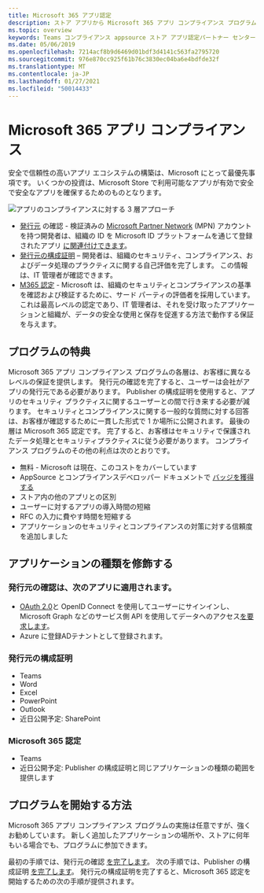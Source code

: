 ```yaml
---
title: Microsoft 365 アプリ認定
description: ストア アプリから Microsoft 365 アプリ コンプライアンス プログラムについて説明します
ms.topic: overview
keywords: Teams コンプライアンス appsource ストア アプリ認定パートナー センター
ms.date: 05/06/2019
ms.openlocfilehash: 7214acf8b9d6469d01bdf3d4141c563fa2795720
ms.sourcegitcommit: 976e870cc925f61b76c3830ec04ba6e4bdfde32f
ms.translationtype: MT
ms.contentlocale: ja-JP
ms.lasthandoff: 01/27/2021
ms.locfileid: "50014433"
---
```

# <a name="microsoft-365-app-compliance"></a>Microsoft 365 アプリ コンプライアンス 

安全で信頼性の高いアプリ エコシステムの構築は、Microsoft にとって最優先事項です。 いくつかの投資は、Microsoft Store で利用可能なアプリが有効で安全で安全なアプリを確保するためのものとなります。 

  ![アプリのコンプライアンスに対する 3 層アプローチ](../../../../assets/images/Three_Tiers.png) 

-   [発行元](https://docs.microsoft.com/azure/active-directory/develop/publisher-verification-overview)  の確認 - 検証済みの [Microsoft Partner Network](https://partner.microsoft.com/membership) (MPN) アカウントを持つ開発者は、組織の ID を Microsoft ID プラットフォームを通じて登録されたアプリ [に関連付けできます](https://docs.microsoft.com/azure/active-directory/develop/)。
-   [発行元の構成証明](https://docs.microsoft.com/microsoft-365-app-certification/docs/enterprise-app-attestation-guide) – 開発者は、組織のセキュリティ、コンプライアンス、およびデータ処理のプラクティスに関する自己評価を完了します。 この情報は、IT 管理者が確認できます。 
-   [M365 認定](https://docs.microsoft.com/microsoft-365-app-certification/docs/enterprise-app-certification-guide) - Microsoft は、組織のセキュリティとコンプライアンスの基準を確認および検証するために、サード パーティの評価者を採用しています。 これは最高レベルの認定であり、IT 管理者は、それを受け取ったアプリケーションと組織が、データの安全な使用と保存を促進する方法で動作する保証を与えます。


## <a name="program-benefits"></a>プログラムの特典

Microsoft 365 アプリ コンプライアンス プログラムの各層は、お客様に異なるレベルの保証を提供します。 発行元の確認を完了すると、ユーザーは会社がアプリの発行元である必要があります。 Publisher の構成証明を使用すると、アプリのセキュリティ プラクティスに関するユーザーとの間で行き来する必要が減ります。 セキュリティとコンプライアンスに関する一般的な質問に対する回答は、お客様が確認するために一貫した形式で 1 か場所に公開されます。 最後の層は Microsoft 365 認定です。 完了すると、お客様はセキュリティで保護されたデータ処理とセキュリティプラクティスに従う必要があります。 コンプライアンス プログラムのその他の利点は次のとおりです。
-   無料 - Microsoft は現在、このコストをカバーしています
-   AppSource とコンプライアンスデベロッパー ドキュメントで [バッジを獲得する](https://docs.microsoft.com/microsoft-365-app-certification/teams/teams-apps)
-   ストア内の他のアプリとの区別
-   ユーザーに対するアプリの導入時間の短縮
-   RFC の入力に費やす時間を短縮する
-   アプリケーションのセキュリティとコンプライアンスの対策に対する信頼度を追加しました

## <a name="qualifying-application-types"></a>アプリケーションの種類を修飾する 
### <a name="publisher-verification-applies-to-apps-which"></a>発行元の確認は、次のアプリに適用されます。 
- [OAuth 2.0](https://docs.microsoft.com/azure/active-directory/develop/active-directory-v2-protocols)と OpenID Connect を使用してユーザーにサインインし、Microsoft Graph などのサービス側 API を使用してデータへのアクセス[を要求します](https://developer.microsoft.com/graph/)。 
- Azure に登録ADテナントとして登録されます。 

### <a name="publisher-attestation"></a>発行元の構成証明
-   Teams
-   Word
-   Excel
-   PowerPoint
-   Outlook
- 近日公開予定: SharePoint

### <a name="microsoft-365-certification"></a>Microsoft 365 認定
-   Teams
-   近日公開予定: Publisher の構成証明と同じアプリケーションの種類の範囲を提供します

## <a name="how-to-start-the-program"></a>プログラムを開始する方法

Microsoft 365 アプリ コンプライアンス プログラムの実施は任意ですが、強くお勧めしています。 新しく追加したアプリケーションの場所や、ストアに何年もいる場合でも、プログラムに参加できます。 

最初の手順では、発行元の確認 [を完了します](https://docs.microsoft.com/azure/active-directory/develop/publisher-verification-overview)。 次の手順では、Publisher の構成証明 [を完了します](https://docs.microsoft.com/microsoft-365-app-certification/docs/attestation)。 発行元の構成証明を完了すると、Microsoft 365 認定を開始するための次の手順が提供されます。
